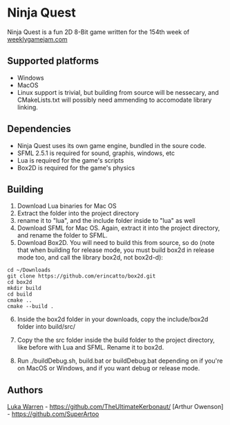# Ninja Quest
Ninja Quest is a fun 2D 8-Bit game written for the 154th week of [weeklygamejam.com](http://www.weeklygamejam.com/)

## Supported platforms
* Windows
* MacOS
* Linux support is trivial, but building from source will be nessecary, and CMakeLists.txt will possibly need ammending to accomodate library linking.

## Dependencies
* Ninja Quest uses its own game engine, bundled in the soure code.
* SFML 2.5.1 is required for sound, graphis, windows, etc
* Lua is required for the game's scripts
* Box2D is required for the game's physics

## Building
1) Download Lua binaries for Mac OS
2) Extract the folder into the project directory
3) rename it to "lua", and the include folder inside to "lua" as well
4) Download SFML for Mac OS. Again, extract it into the project directory, and rename the folder to SFML.
5) Download Box2D. You will need to build this from source, so do (note that when building for release mode, you must build box2d in release mode too, and call the library box2d, not box2d-d):
```
cd ~/Downloads
git clone https://github.com/erincatto/box2d.git
cd box2d
mkdir build
cd build
cmake ..
cmake --build .
```

6) Inside the box2d folder in your downloads, copy the include/box2d folder into build/src/

7) Copy the the src folder inside the build folder to the project directory, like before with Lua and SFML. Rename it to box2d.

8) Run ./buildDebug.sh, build.bat or buildDebug.bat depending on if you're on MacOS or Windows, and if you want debug or release mode.

## Authors
[Luka Warren](http://lukawarren.com) - https://github.com/TheUltimateKerbonaut/
[Arthur Owenson] - https://github.com/SuperArtoo